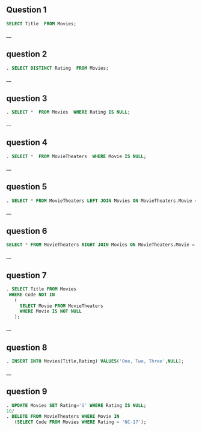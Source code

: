 ## Question 1
```sql
SELECT Title  FROM Movies; 
``` 
__
## question 2
```sql
. SELECT DISTINCT Rating  FROM Movies; 
``` 
__
## question 3
```sql
. SELECT *  FROM Movies  WHERE Rating IS NULL; 
``` 
__
## question 4
```sql
. SELECT *  FROM MovieTheaters  WHERE Movie IS NULL; 
``` 
__
## question 5
```sql
. SELECT * FROM MovieTheaters LEFT JOIN Movies ON MovieTheaters.Movie = Movies.Code; 
``` 
__
## question 6
```sql 
SELECT * FROM MovieTheaters RIGHT JOIN Movies ON MovieTheaters.Movie = Movies.Code; 
``` 
__
## question 7 
```sql
. SELECT Title FROM Movies 
 WHERE Code NOT IN 
   ( 
     SELECT Movie FROM MovieTheaters 
     WHERE Movie IS NOT NULL 
   ); 
 ``` 

__
## question 8
```sql
. INSERT INTO Movies(Title,Rating) VALUES('One, Two, Three',NULL);
```  
__
## question 9
```sql
. UPDATE Movies SET Rating='G' WHERE Rating IS NULL; 
10/ 
. DELETE FROM MovieTheaters WHERE Movie IN
   (SELECT Code FROM Movies WHERE Rating = 'NC-17');
```     